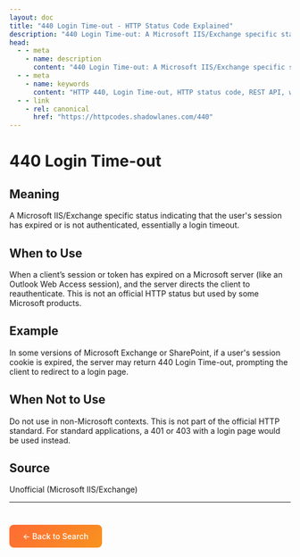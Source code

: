 ```yaml
---
layout: doc
title: "440 Login Time-out - HTTP Status Code Explained"
description: "440 Login Time-out: A Microsoft IIS/Exchange specific status indicating that the user's session has expired or is not authenticated, essentially a login time..."
head:
  - - meta
    - name: description
      content: "440 Login Time-out: A Microsoft IIS/Exchange specific status indicating that the user's session has expired or is not authenticated, essentially a login time..."
  - - meta
    - name: keywords
      content: "HTTP 440, Login Time-out, HTTP status code, REST API, web development"
  - - link
    - rel: canonical
      href: "https://httpcodes.shadowlanes.com/440"
---
```


# 440 Login Time-out

## Meaning

A Microsoft IIS/Exchange specific status indicating that the user's session has expired or is not authenticated, essentially a login timeout.

## When to Use

When a client’s session or token has expired on a Microsoft server (like an Outlook Web Access session), and the server directs the client to reauthenticate. This is not an official HTTP status but used by some Microsoft products.

## Example

In some versions of Microsoft Exchange or SharePoint, if a user's session cookie is expired, the server may return 440 Login Time-out, prompting the client to redirect to a login page.

## When Not to Use

Do not use in non-Microsoft contexts. This is not part of the official HTTP standard. For standard applications, a 401 or 403 with a login page would be used instead.

## Source

Unofficial (Microsoft IIS/Exchange)

---

<div style="margin-top: 40px;">
  <a href="/" style="display: inline-block; padding: 12px 24px; background: linear-gradient(135deg, #ff6b35, #f7931e); color: white; text-decoration: none; border-radius: 8px; font-weight: 500;">← Back to Search</a>
</div>
